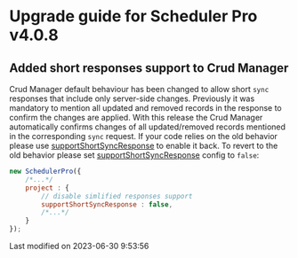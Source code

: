 # Upgrade guide for Scheduler Pro v4.0.8

## Added short responses support to Crud Manager

Crud Manager default behaviour has been changed to allow short `sync` responses that include only server-side changes.
Previously it was mandatory to mention all updated and removed records in the response to confirm the changes are
applied. With this release the Crud Manager automatically confirms changes of all updated/removed records mentioned in
the corresponding `sync` request. If your code relies on the old behavior please
use [supportShortSyncResponse](#SchedulerPro/model/ProjectModel#config-supportShortSyncResponse)
to enable it back. To revert to the old behavior please set
[supportShortSyncResponse](#SchedulerPro/model/ProjectModel#config-supportShortSyncResponse) config to `false`:

```javascript
new SchedulerPro({
    /*...*/
    project : {
        // disable simlified responses support
        supportShortSyncResponse : false,
        /*...*/
    }
});
```


<p class="last-modified">Last modified on 2023-06-30 9:53:56</p>